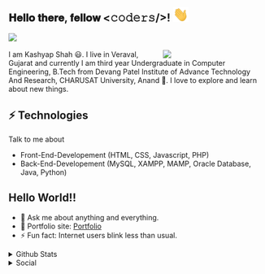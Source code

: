 <h2> 𝐇𝐞𝐥𝐥𝐨 𝐭𝐡𝐞𝐫𝐞, 𝐟𝐞𝐥𝐥𝐨𝐰 <𝚌𝚘𝚍𝚎𝚛𝚜/>! <img src="https://raw.githubusercontent.com/ABSphreak/ABSphreak/master/gifs/Hi.gif" width="30px"></h2>

![](https://komarev.com/ghpvc/?username=kashyap-shah&style=plastic) 

<img align='right' src='https://user-images.githubusercontent.com/5713670/87202985-820dcb80-c2b6-11ea-9f56-7ec461c497c3.gif' width='200"'>

I am Kashyap Shah 😃. I live in Veraval, Gujarat and currently I am third year Undergraduate in Computer Engineering, B.Tech from Devang Patel Institute of Advance Technology And Research, CHARUSAT University, Anand 🏫. I love to explore and learn about new things.

## ⚡ Technologies
Talk to me about
- Front-End-Developement (HTML, CSS, Javascript, PHP)
- Back-End-Developement (MySQL, XAMPP, MAMP, Oracle Database, Java, Python)

## Hello World!! 
- 💬 Ask me about anything and everything.
- 🎯 Portfolio site: [Portfolio](https://kashyap-shah.github.io)
- ⚡ Fun fact: Internet users blink less than usual.

<details><summary>Github Stats</summary><br>
    
  ![Github stats](https://github-readme-stats.vercel.app/api?username=kashyap-shah&theme=dark&show_icons=true&count_private=true) <br>

  ![Top Langs](https://github-readme-stats.vercel.app/api/top-langs/?username=kashyap-shah&layout=compact&theme=dark) <br>

  Advanced Github Stats : https://gitstats.me/kashyap-shah

</details>

<details><summary>Social</summary>

[![image](https://img.shields.io/badge/LinkedIn-0077B5?style=for-the-badge&logo=linkedin&logoColor=white)](https://www.linkedin.com/in/kashyap-shah-635648177/) [![image](https://img.shields.io/badge/Facebook-1877F2?style=for-the-badge&logo=facebook&logoColor=white)](https://www.facebook.com/profile.php?id=100009430533610) [![image](https://img.shields.io/badge/Codepen-000000?style=for-the-badge&logo=codepen&logoColor=white)](https://codepen.io/_kashyapshah) [![image](https://img.shields.io/badge/Medium-12100E?style=for-the-badge&logo=medium&logoColor=white)](https://medium.com/@kashyapshah9100) [![image](https://img.shields.io/badge/dev.to-0A0A0A?style=for-the-badge&logo=dev.to&logoColor=white)](https://dev.to/kashyapshah) [![image](https://img.shields.io/badge/Twitter-1DA1F2?style=for-the-badge&logo=twitter&logoColor=white)](https://twitter.com/kashyapshah09) [![image](https://img.shields.io/badge/Instagram-E4405F?style=for-the-badge&logo=instagram&logoColor=white)](https://www.instagram.com/kashyapshah09/)

[![badge](https://img.shields.io/badge/Leetcode-KashyapShah-orange)](https://leetcode.com/KashyapShah/)
[![badge](https://img.shields.io/badge/HackerRank-@kashyapshah9100-green)](https://www.hackerrank.com/kashyapshah9100)

</details>
